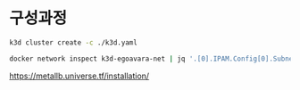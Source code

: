 # 구성과정

```bash
k3d cluster create -c ./k3d.yaml
```

```bash
docker network inspect k3d-egoavara-net | jq '.[0].IPAM.Config[0].Subnet'
```
https://metallb.universe.tf/installation/